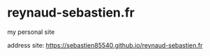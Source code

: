 # reynaud-sebastien.fr
my personal site


address site:
https://sebastien85540.github.io/reynaud-sebastien.fr

